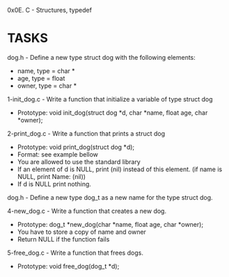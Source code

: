 0x0E. C - Structures, typedef


TASKS
=====


dog.h - Define a new type struct dog with the following elements:

- name, type = char *
- age, type = float
- owner, type = char *




1-init_dog.c - Write a function that initialize a variable of type struct dog

- Prototype: void init_dog(struct dog *d, char *name, float age, char *owner);




2-print_dog.c - Write a function that prints a struct dog

- Prototype: void print_dog(struct dog *d);
- Format: see example bellow
- You are allowed to use the standard library
- If an element of d is NULL, print (nil) instead of this element. (if name is NULL, print Name: (nil))
- If d is NULL print nothing.



dog.h - Define a new type dog_t as a new name for the type struct dog.



4-new_dog.c - Write a function that creates a new dog.

- Prototype: dog_t *new_dog(char *name, float age, char *owner);
- You have to store a copy of name and owner
- Return NULL if the function fails



5-free_dog.c - Write a function that frees dogs.

- Prototype: void free_dog(dog_t *d);
